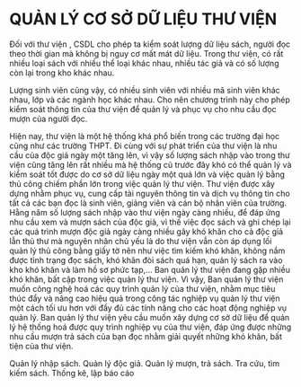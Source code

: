 # QUẢN LÝ CƠ SỞ DỮ LIỆU THƯ VIỆN

Đối với thư viện , CSDL cho phép ta kiểm soát lượng dữ liệu sách, người đọc theo thời gian mà không bị nguy cơ mất mát dữ liệu. Trong thư viện, có rất nhiều loại sách với nhiều thể loại khác nhau, nhiều tác giả và có số lượng còn lại trong kho khác nhau. 

Lượng sinh viên cũng vậy, có nhiều sinh viên với nhiều mã sinh viên khác nhau, lớp và các ngành học khác nhau. Cho nên chương trình này cho phép kiểm soát thông tin của thư viện để quản lý và phục vụ cho nhu cầu đọc mượn của người đọc.

Hiện nay, thư viện là một hệ thống khá phổ biến trong các trường đại học cũng như các trường THPT. Đi cùng với sự phát triển của thư viện là nhu cầu của độc giả ngày một
tăng lên, vì vậy số lượng sách nhập vào trong thư viện cũng tăng lên rất nhiều mà hệ thống cũ trước đây khó có thể quản lý và kiểm soát tốt được do cơ sở dữ liệu ngày một quá lớn và việc quản lý bằng thủ công chiếm phần lớn trong việc quản lý thư viện. Thư viện được xây dựng nhằm phục vụ, cung cấp tài nguyên thông tin và dịch vụ thông tin cho tất cả các bạn đọc là sinh viên, giảng viên và cán bộ nhân viên của trường. Hằng năm số lượng sách nhập vào thư viện ngày càng nhiều, để đáp ứng nhu cầu xem và mượn sách của độc giả, vì thế việc đọc sách và ghi chép lại các quá trình mượn độc giả ngày càng nhiều gây khó khăn cho cả độc giả lẫn thủ thư mà nguyên nhân chủ yếu là do thư viện vẫn còn áp dụng lối quản lý thủ công bằng giấy tờ nên như việc tìm kiếm khó khăn, không nắm được tình trạng đọc sách, khó khăn đòi sách quá hạn, quản lý sách ra vào kho khó khăn và làm hồ sơ phức tạp,... Ban quản lý thư viện đang gặp nhiều khó khăn, bất cập trong việc quản lý thư viện. Vì vậy, Ban quản lý thư viện muốn công nghệ hoá các quy trình quản lý của thư viện, nhằm mục tiêu thúc đẩy và nâng cao hiệu quả trong công tác nghiệp vụ quản lý thư viện một cách tối ưu
hơn với đầy đủ các tính năng cho các hoạt động nghiệp vụ quản lý. Ban quản lý thư viện yêu cầu muốn xây dựng cơ sở dữ liệu để quản lý hệ thống hoá được quy trình nghiệp vụ của thư viện, đáp ứng được những nhu cầu mượn trả sách của bạn đọc nhằm giải quyết những khó khăn, bất tiện của thư viện.

Quản lý nhập sách.
Quản lý độc giả.
Quản lý mượn, trả sách.
Tra cứu, tìm kiếm sách.
Thống kê, lập báo cáo
